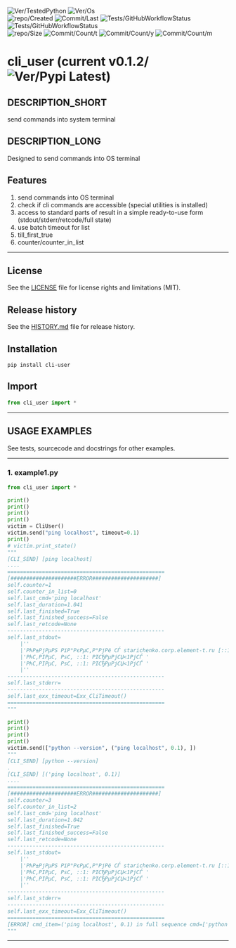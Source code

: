 ![Ver/TestedPython](https://img.shields.io/pypi/pyversions/cli_user)
![Ver/Os](https://img.shields.io/badge/os_development-Windows-blue)  
![repo/Created](https://img.shields.io/github/created-at/centroid457/cli_user)
![Commit/Last](https://img.shields.io/github/last-commit/centroid457/cli_user)
![Tests/GitHubWorkflowStatus](https://github.com/centroid457/cli_user/actions/workflows/test_linux.yml/badge.svg)
![Tests/GitHubWorkflowStatus](https://github.com/centroid457/cli_user/actions/workflows/test_windows.yml/badge.svg)  
![repo/Size](https://img.shields.io/github/repo-size/centroid457/cli_user)
![Commit/Count/t](https://img.shields.io/github/commit-activity/t/centroid457/cli_user)
![Commit/Count/y](https://img.shields.io/github/commit-activity/y/centroid457/cli_user)
![Commit/Count/m](https://img.shields.io/github/commit-activity/m/centroid457/cli_user)

# cli_user (current v0.1.2/![Ver/Pypi Latest](https://img.shields.io/pypi/v/cli_user?label=pypi%20latest))

## DESCRIPTION_SHORT
send commands into system terminal

## DESCRIPTION_LONG
Designed to send commands into OS terminal


## Features
1. send commands into OS terminal  
2. check if cli commands are accessible (special utilities is installed)  
3. access to standard parts of result in a simple ready-to-use form (stdout/stderr/retcode/full state)  
4. use batch timeout for list  
5. till_first_true  
6. counter/counter_in_list  


********************************************************************************
## License
See the [LICENSE](LICENSE) file for license rights and limitations (MIT).


## Release history
See the [HISTORY.md](HISTORY.md) file for release history.


## Installation
```commandline
pip install cli-user
```


## Import
```python
from cli_user import *
```


********************************************************************************
## USAGE EXAMPLES
See tests, sourcecode and docstrings for other examples.  

------------------------------
### 1. example1.py
```python
from cli_user import *

print()
print()
print()
print()
victim = CliUser()
victim.send("ping localhost", timeout=0.1)
print()
# victim.print_state()
"""
[CLI_SEND] [ping localhost]
....
==================================================
[#####################ERROR#####################]
self.counter=1
self.counter_in_list=0
self.last_cmd='ping localhost'
self.last_duration=1.041
self.last_finished=True
self.last_finished_success=False
self.last_retcode=None
--------------------------------------------------
self.last_stdout=
	|''
	|'РћР±РјРµРЅ РїР°РєРµС‚Р°РјРё СЃ starichenko.corp.element-t.ru [::1] СЃ 32 Р±Р°Р№С‚Р°РјРё РґР°РЅРЅС‹С…:'
	|'РћС‚РІРµС‚ РѕС‚ ::1: РІСЂРµРјСЏ<1РјСЃ '
	|'РћС‚РІРµС‚ РѕС‚ ::1: РІСЂРµРјСЏ<1РјСЃ '
	|''
--------------------------------------------------
self.last_stderr=
--------------------------------------------------
self.last_exx_timeout=Exx_CliTimeout()
==================================================
"""

print()
print()
print()
print()
victim.send(["python --version", ("ping localhost", 0.1), ])
"""
[CLI_SEND] [python --version]
.
[CLI_SEND] [('ping localhost', 0.1)]
....
==================================================
[#####################ERROR#####################]
self.counter=3
self.counter_in_list=2
self.last_cmd='ping localhost'
self.last_duration=1.042
self.last_finished=True
self.last_finished_success=False
self.last_retcode=None
--------------------------------------------------
self.last_stdout=
	|''
	|'РћР±РјРµРЅ РїР°РєРµС‚Р°РјРё СЃ starichenko.corp.element-t.ru [::1] СЃ 32 Р±Р°Р№С‚Р°РјРё РґР°РЅРЅС‹С…:'
	|'РћС‚РІРµС‚ РѕС‚ ::1: РІСЂРµРјСЏ<1РјСЃ '
	|'РћС‚РІРµС‚ РѕС‚ ::1: РІСЂРµРјСЏ<1РјСЃ '
	|''
--------------------------------------------------
self.last_stderr=
--------------------------------------------------
self.last_exx_timeout=Exx_CliTimeout()
==================================================
[ERROR] cmd_item=('ping localhost', 0.1) in full sequence cmd=['python --version', ('ping localhost', 0.1)]
"""
```

********************************************************************************
